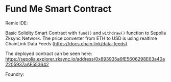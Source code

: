 # Fund Me Smart Contract

Remix IDE:

Basic Solidity Smart Contract with ```fund()``` and ```withdraw()``` function to Sepolia Zksync Network. The price converter from ETH to USD is using realtime ChainLink Data Feeds (https://docs.chain.link/data-feeds).

The deployed contract can be seen here: https://sepolia.explorer.zksync.io/address/0x893935a6fE5606298E63a40a2205937aAE553642

Foundry: 
